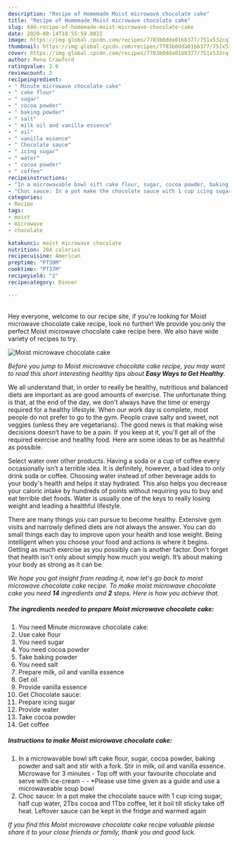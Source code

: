 ```yaml
---
description: "Recipe of Homemade Moist microwave chocolate cake"
title: "Recipe of Homemade Moist microwave chocolate cake"
slug: 684-recipe-of-homemade-moist-microwave-chocolate-cake
date: 2020-08-14T18:55:59.002Z
image: https://img-global.cpcdn.com/recipes/7783b0dda01bb377/751x532cq70/moist-microwave-chocolate-cake-recipe-main-photo.jpg
thumbnail: https://img-global.cpcdn.com/recipes/7783b0dda01bb377/751x532cq70/moist-microwave-chocolate-cake-recipe-main-photo.jpg
cover: https://img-global.cpcdn.com/recipes/7783b0dda01bb377/751x532cq70/moist-microwave-chocolate-cake-recipe-main-photo.jpg
author: Rena Crawford
ratingvalue: 3.6
reviewcount: 3
recipeingredient:
- " Minute microwave chocolate cake"
- " cake flour"
- " sugar"
- " cocoa powder"
- " baking powder"
- " salt"
- " milk oil and vanilla essence"
- " oil"
- " vanilla essence"
- " Chocolate sauce"
- " icing sugar"
- " water"
- " cocoa powder"
- " coffee"
recipeinstructions:
- "In a microwavable bowl sift cake flour, sugar, cocoa powder, baking powder and salt and stir with a fork. Stir in milk, oil and vanilla essence. Microwave for 3 minutes Top off with your favourite chocolate and serve with ice-cream   *Please use time given as a guide and use a microwaveable soup bowl"
- "Choc sauce: In a pot make the chocolate sauce with 1 cup icing sugar, half cup water, 2Tbs cocoa and 1Tbs coffee, let it boil till sticky take off heat. Leftover sauce can be kept in the fridge and warmed again"
categories:
- Recipe
tags:
- moist
- microwave
- chocolate

katakunci: moist microwave chocolate 
nutrition: 204 calories
recipecuisine: American
preptime: "PT30M"
cooktime: "PT37M"
recipeyield: "2"
recipecategory: Dinner

---
```

<br>
Hey everyone, welcome to our recipe site, if you're looking for Moist microwave chocolate cake recipe, look no further! We provide you only the perfect Moist microwave chocolate cake recipe here. We also have wide variety of recipes to try.
<br>


![Moist microwave chocolate cake](https://img-global.cpcdn.com/recipes/7783b0dda01bb377/751x532cq70/moist-microwave-chocolate-cake-recipe-main-photo.jpg)

<i>Before you jump to Moist microwave chocolate cake recipe, you may want to read this short interesting healthy tips about <strong>Easy Ways to Get Healthy</strong>.</i>

We all understand that, in order to really be healthy, nutritious and balanced diets are important as are good amounts of exercise. The unfortunate thing is that, at the end of the day, we don't always have the time or energy required for a healthy lifestyle. When our work day is complete, most people do not prefer to go to the gym. People crave salty and sweet, not veggies (unless they are vegetarians). The good news is that making wise decisions doesn’t have to be a pain. If you keep at it, you'll get all of the required exercise and healthy food. Here are some ideas to be as healthful as possible.

Select water over other products. Having a soda or a cup of coffee every occasionally isn’t a terrible idea. It is definitely, however, a bad idea to only drink soda or coffee. Choosing water instead of other beverage adds to your body's health and helps it stay hydrated. This also helps you decrease your caloric intake by hundreds of points without requiring you to buy and eat terrible diet foods. Water is usually one of the keys to really losing weight and leading a healthful lifestyle.

There are many things you can pursue to become healthy. Extensive gym visits and narrowly defined diets are not always the answer. You can do small things each day to improve upon your health and lose weight. Being intelligent when you choose your food and actions is where it begins. Getting as much exercise as you possibly can is another factor. Don't forget that health isn't only about simply how much you weigh. It’s about making your body as strong as it can be. 


<i>We hope you got insight from reading it, now let's go back to moist microwave chocolate cake recipe. To make moist microwave chocolate cake you need <strong>14</strong> ingredients and <strong>2</strong> steps. Here is how you achieve that.
</i>

##### The ingredients needed to prepare Moist microwave chocolate cake:

1. You need  Minute microwave chocolate cake:
1. Use  cake flour
1. You need  sugar
1. You need  cocoa powder
1. Take  baking powder
1. You need  salt
1. Prepare  milk, oil and vanilla essence
1. Get  oil
1. Provide  vanilla essence
1. Get  Chocolate sauce:
1. Prepare  icing sugar
1. Provide  water
1. Take  cocoa powder
1. Get  coffee


##### Instructions to make Moist microwave chocolate cake:

1. In a microwavable bowl sift cake flour, sugar, cocoa powder, baking powder and salt and stir with a fork. Stir in milk, oil and vanilla essence. Microwave for 3 minutes - Top off with your favourite chocolate and serve with ice-cream  -  - *Please use time given as a guide and use a microwaveable soup bowl
1. Choc sauce: In a pot make the chocolate sauce with 1 cup icing sugar, half cup water, 2Tbs cocoa and 1Tbs coffee, let it boil till sticky take off heat. Leftover sauce can be kept in the fridge and warmed again


<i>If you find this Moist microwave chocolate cake recipe valuable please share it to your close friends or family, thank you and good luck.</i>
